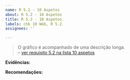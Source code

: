 ```yaml
---
name: R 5.2 - 10 Aspetos
about: R 5.2 - 10 Aspetos
title: R 5.2 - 10 Aspetos
labels: chk 10 Web, R 5.2
assignees: ''

---
```


> O gráfico é acompanhado de uma descrição longa.  
> – [ver requisito 5.2 na lista 10 aspetos](https://amagovpt.github.io/kit-selo/checklists/checklist-10aspetos#n52)


**Evidências:**


**Recomendações:**
